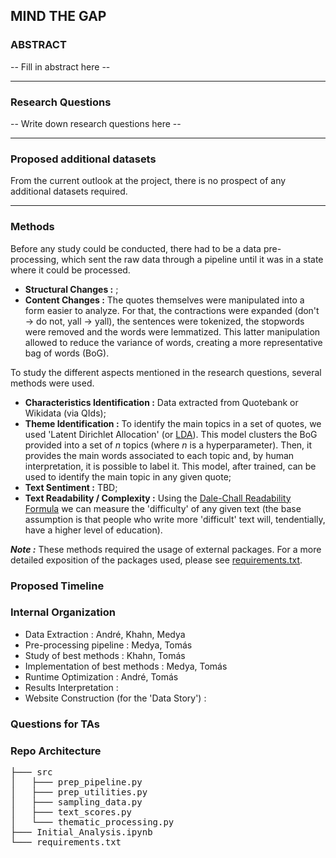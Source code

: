 ## MIND THE GAP

### ABSTRACT

-- Fill in abstract here --

---

### Research Questions

-- Write down research questions here --

---

### Proposed additional datasets

From the current outlook at the project, there is no prospect of any additional datasets required.

---

### Methods

Before any study could be conducted, there had to be a data pre-processing, which sent the raw data through a pipeline until it was in a state where it could be processed.
- **Structural Changes :** ;
- **Content Changes :** The quotes themselves were manipulated into a form easier to analyze. For that, the contractions were expanded (don't -> do not, yall -> yall), the sentences were tokenized, the stopwords were removed and the words were lemmatized. This latter manipulation allowed to reduce the variance of words, creating a more representative bag of words (BoG).

To study the different aspects mentioned in the research questions, several methods were used.

- **Characteristics Identification :** Data extracted from Quotebank or Wikidata (via QIds);
- **Theme Identification :** To identify the main topics in a set of quotes, we used 'Latent Dirichlet Allocation' (or [LDA](https://en.wikipedia.org/wiki/Latent_Dirichlet_allocation)). This model clusters the BoG provided into a set of *n* topics (where *n* is a hyperparameter). Then, it provides the main words associated to each topic and, by human interpretation, it is possible to label it. This model, after trained, can be used to identify the main topic in any given quote;
- **Text Sentiment :** TBD;
- **Text Readability / Complexity :** Using the [Dale-Chall Readability Formula](https://en.wikipedia.org/wiki/Dale%E2%80%93Chall_readability_formula) we can measure the 'difficulty' of any given text (the base assumption is that people who write more 'difficult' text will, tendentially, have a higher level of education).

**_Note :_** These methods required the usage of external packages. For a more detailed exposition of the packages used, please see [requirements.txt](https://github.com/epfl-ada/ada-2021-project-madam/blob/main/requirements.txt).

### Proposed Timeline


### Internal Organization

- Data Extraction : André, Khahn, Medya
- Pre-processing pipeline : Medya, Tomás
- Study of best methods : Khahn, Tomás
- Implementation of best methods : Medya, Tomás
- Runtime Optimization : André, Tomás
- Results Interpretation : 
- Website Construction (for the 'Data Story') : 

### Questions for TAs


### Repo Architecture
<pre>
├─── src
│   ├─── prep_pipeline.py
│   ├─── prep_utilities.py
│   ├─── sampling_data.py
│   ├─── text_scores.py
│   └─── thematic_processing.py
├─── Initial_Analysis.ipynb
└─── requirements.txt
</pre>


